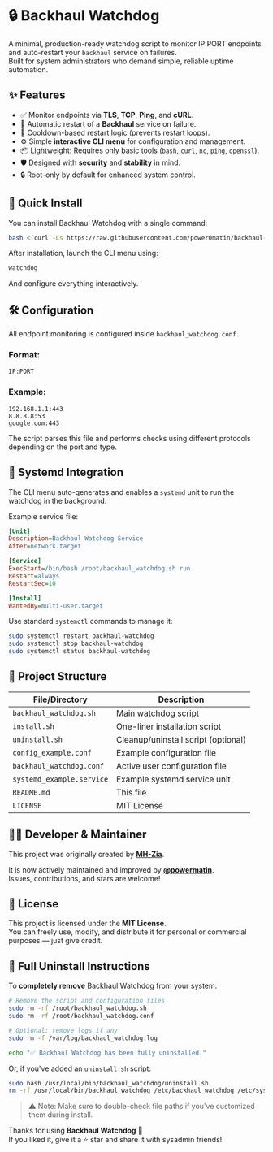 
# 🔒 Backhaul Watchdog

A minimal, production-ready watchdog script to monitor IP:PORT endpoints and auto-restart your `backhaul` service on failures.  
Built for system administrators who demand simple, reliable uptime automation.


## ✨ Features

- ✅ Monitor endpoints via **TLS**, **TCP**, **Ping**, and **cURL**.
- 🔁 Automatic restart of a **Backhaul** service on failure.
- 🧠 Cooldown-based restart logic (prevents restart loops).
- ⚙️ Simple **interactive CLI menu** for configuration and management.
- 📦 Lightweight: Requires only basic tools (`bash`, `curl`, `nc`, `ping`, `openssl`).
- 🛡️ Designed with **security** and **stability** in mind.
- 🔒 Root-only by default for enhanced system control.


## 🚀 Quick Install

You can install Backhaul Watchdog with a single command:

```bash
bash <(curl -Ls https://raw.githubusercontent.com/power0matin/backhaul-watchdog/main/install.sh)
```

After installation, launch the CLI menu using:

```bash
watchdog
```

And configure everything interactively.


## 🛠 Configuration

All endpoint monitoring is configured inside `backhaul_watchdog.conf`.

### Format:
```text
IP:PORT
```

### Example:
```text
192.168.1.1:443
8.8.8.8:53
google.com:443
```

The script parses this file and performs checks using different protocols depending on the port and type.


## 🔁 Systemd Integration

The CLI menu auto-generates and enables a `systemd` unit to run the watchdog in the background.

Example service file:

```ini
[Unit]
Description=Backhaul Watchdog Service
After=network.target

[Service]
ExecStart=/bin/bash /root/backhaul_watchdog.sh run
Restart=always
RestartSec=10

[Install]
WantedBy=multi-user.target
```

Use standard `systemctl` commands to manage it:

```bash
sudo systemctl restart backhaul-watchdog
sudo systemctl stop backhaul-watchdog
sudo systemctl status backhaul-watchdog
```


## 📂 Project Structure

| File/Directory            | Description                            |
| ------------------------- | -------------------------------------- |
| `backhaul_watchdog.sh`    | Main watchdog script                   |
| `install.sh`              | One-liner installation script          |
| `uninstall.sh`            | Cleanup/uninstall script (optional)    |
| `config_example.conf`     | Example configuration file             |
| `backhaul_watchdog.conf`  | Active user configuration file         |
| `systemd_example.service` | Example systemd service unit           |
| `README.md`               | This file                              |
| `LICENSE`                 | MIT License                            |


## 👨‍💻 Developer & Maintainer

This project was originally created by [**MH-Zia**](https://github.com/MH-Zia).

It is now actively maintained and improved by [**@powermatin**](https://github.com/power0matin).  
Issues, contributions, and stars are welcome!


## 📜 License

This project is licensed under the **MIT License**.  
You can freely use, modify, and distribute it for personal or commercial purposes — just give credit.


## 🧹 Full Uninstall Instructions

To **completely remove** Backhaul Watchdog from your system:

```bash
# Remove the script and configuration files
sudo rm -rf /root/backhaul_watchdog.sh
sudo rm -rf /root/backhaul_watchdog.conf

# Optional: remove logs if any
sudo rm -f /var/log/backhaul_watchdog.log

echo "✅ Backhaul Watchdog has been fully uninstalled."
```

Or, if you've added an `uninstall.sh` script:

```bash
sudo bash /usr/local/bin/backhaul_watchdog/uninstall.sh
rm -rf /usr/local/bin/backhaul_watchdog /etc/backhaul_watchdog /etc/systemd/system/backhaul-watchdog.*
```


> ⚠️ Note: Make sure to double-check file paths if you've customized them during install.


Thanks for using **Backhaul Watchdog** 🙌  
If you liked it, give it a ⭐️ star and share it with sysadmin friends!

